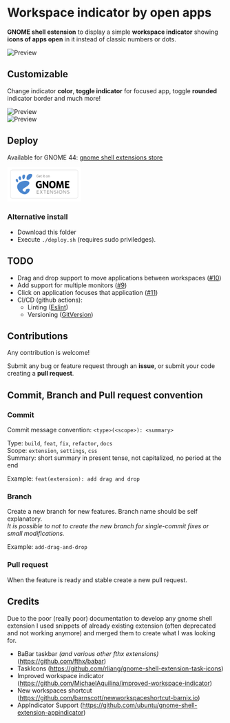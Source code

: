 # Workspace indicator by open apps

**GNOME shell estension** to display a simple **workspace indicator** showing **icons of apps open** in it instead of classic numbers or dots.

<img src="https://github.com/Favo02/workspaces-by-open-apps/assets/59796435/a4139bec-db00-4de9-a49a-74e640163e7e" alt="Preview" height="50">

## Customizable

Change indicator **color**, **toggle indicator** for focused app, toggle **rounded** indicator border and much more!

<img src="https://github.com/Favo02/workspaces-by-open-apps/assets/59796435/83ff712a-ff47-4592-8cec-c2c34bb8552a" alt="Preview" height="50">

<br />

<img src="https://github.com/Favo02/workspaces-by-open-apps/assets/59796435/d838baf9-1f70-45d0-a8ba-26975823ab95" alt="Preview" height="50">

## Deploy

Available for GNOME 44: [gnome shell extensions store](https://extensions.gnome.org/extension/5967/workspaces-indicator-by-open-apps/)

[<img src="https://raw.githubusercontent.com/andyholmes/gnome-shell-extensions-badge/master/get-it-on-ego.svg?sanitize=true" alt="Get it on GNOME Extensions" height="80">](https://extensions.gnome.org/extension/5967/workspaces-indicator-by-open-apps/)


### Alternative install

- Download this folder
- Execute `./deploy.sh` (requires sudo priviledges).


## TODO

- Drag and drop support to move applications between workspaces ([#10][i10])
- Add support for multiple monitors ([#9][i9])
- Click on application focuses that application ([#11][i11])
- CI/CD (github actions): 
  - Linting ([Eslint](https://eslint.org))
  - Versioning ([GitVersion](https://gitversion.net))

[i9]: https://github.com/Favo02/workspaces-by-open-apps/issues/9
[i10]: https://github.com/Favo02/workspaces-by-open-apps/issues/10
[i11]: https://github.com/Favo02/workspaces-by-open-apps/issues/11

## Contributions

Any contribution is welcome!

Submit any bug or feature request through an **issue**, or submit your code creating a **pull request**. 


## Commit, Branch and Pull request convention

### Commit

Commit message convention: `<type>(<scope>): <summary>`

Type: `build`, `feat`, `fix`, `refactor`, `docs`\
Scope: `extension`, `settings`, `css`\
Summary: short summary in present tense, not capitalized, no period at the end

Example: `feat(extension): add drag and drop`

### Branch
Create a new branch for new features. Branch name should be self explanatory.\
*It is possible to not to create the new branch for single-commit fixes or small modifications.*

Example: `add-drag-and-drop`

### Pull request
When the feature is ready and stable create a new pull request.


## Credits

Due to the poor (really poor) documentation to develop any gnome shell extension I used snippets of already existing extension (often deprecated and not working anymore) and merged them to create what I was looking for.

- BaBar taskbar _(and various other fthx extensions)_ (https://github.com/fthx/babar)
- TaskIcons (https://github.com/rliang/gnome-shell-extension-task-icons)
- Improved workspace indicator (https://github.com/MichaelAquilina/improved-workspace-indicator)
- New workspaces shortcut (https://github.com/barnscott/newworkspaceshortcut-barnix.io)
- AppIndicator Support (https://github.com/ubuntu/gnome-shell-extension-appindicator)
